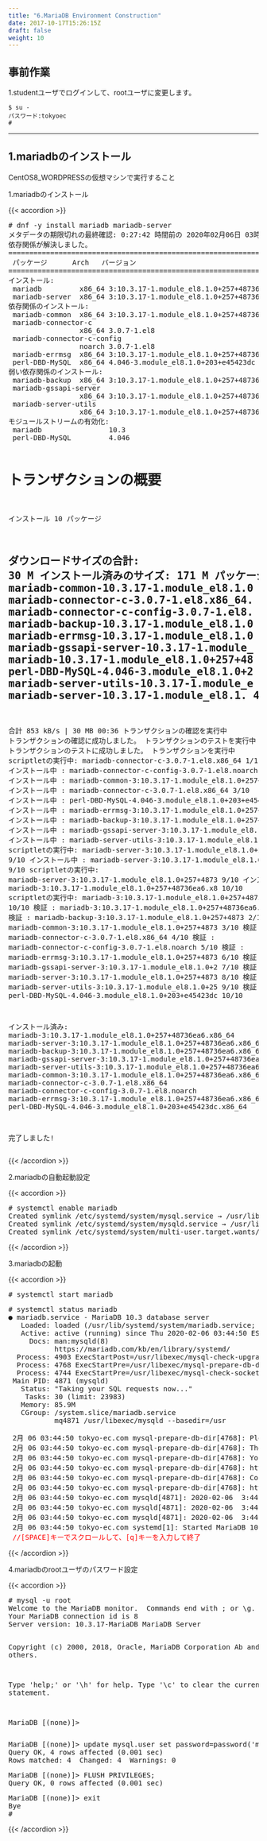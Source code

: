 ```yaml
---
title: "6.MariaDB Environment Construction"
date: 2017-10-17T15:26:15Z
draft: false
weight: 10
---
```


## 事前作業

1.studentユーザでログインして、rootユーザに変更します。

```
$ su -
パスワード:tokyoec
#
```

***

## 1.mariadbのインストール

CentOS8_WORDPRESSの仮想マシンで実行すること

1.mariadbのインストール

{{< accordion >}}
<div>
<pre>
# dnf -y install mariadb mariadb-server
メタデータの期限切れの最終確認: 0:27:42 時間前の 2020年02月06日 03時08分52秒 に 実施しました。
依存関係が解決しました。
================================================================================
 パッケージ      Arch   バージョン                              Repo      サイズ
================================================================================
インストール:
 mariadb         x86_64 3:10.3.17-1.module_el8.1.0+257+48736ea6 AppStream 6.1 M
 mariadb-server  x86_64 3:10.3.17-1.module_el8.1.0+257+48736ea6 AppStream  16 M
依存関係のインストール:
 mariadb-common  x86_64 3:10.3.17-1.module_el8.1.0+257+48736ea6 AppStream  62 k
 mariadb-connector-c
                 x86_64 3.0.7-1.el8                             AppStream 148 k
 mariadb-connector-c-config
                 noarch 3.0.7-1.el8                             AppStream  13 k
 mariadb-errmsg  x86_64 3:10.3.17-1.module_el8.1.0+257+48736ea6 AppStream 232 k
 perl-DBD-MySQL  x86_64 4.046-3.module_el8.1.0+203+e45423dc     AppStream 156 k
弱い依存関係のインストール:
 mariadb-backup  x86_64 3:10.3.17-1.module_el8.1.0+257+48736ea6 AppStream 6.0 M
 mariadb-gssapi-server
                 x86_64 3:10.3.17-1.module_el8.1.0+257+48736ea6 AppStream  49 k
 mariadb-server-utils
                 x86_64 3:10.3.17-1.module_el8.1.0+257+48736ea6 AppStream 1.6 M
モジュールストリームの有効化:
 mariadb                10.3
 perl-DBD-MySQL         4.046

トランザクションの概要
================================================================================
インストール  10 パッケージ

ダウンロードサイズの合計: 30 M
インストール済みのサイズ: 171 M
パッケージのダウンロード:
(1/10): mariadb-common-10.3.17-1.module_el8.1.0 438 kB/s |  62 kB     00:00
(2/10): mariadb-connector-c-3.0.7-1.el8.x86_64. 528 kB/s | 148 kB     00:00
(3/10): mariadb-connector-c-config-3.0.7-1.el8. 165 kB/s |  13 kB     00:00
(4/10): mariadb-backup-10.3.17-1.module_el8.1.0 4.5 MB/s | 6.0 MB     00:01
(5/10): mariadb-errmsg-10.3.17-1.module_el8.1.0 279 kB/s | 232 kB     00:00
(6/10): mariadb-gssapi-server-10.3.17-1.module_ 243 kB/s |  49 kB     00:00
(7/10): mariadb-10.3.17-1.module_el8.1.0+257+48 1.9 MB/s | 6.1 MB     00:03
(8/10): perl-DBD-MySQL-4.046-3.module_el8.1.0+2 638 kB/s | 156 kB     00:00
(9/10): mariadb-server-utils-10.3.17-1.module_e 545 kB/s | 1.6 MB     00:03
(10/10): mariadb-server-10.3.17-1.module_el8.1. 475 kB/s |  16 MB     00:34
--------------------------------------------------------------------------------
合計                                            853 kB/s |  30 MB     00:36
トランザクションの確認を実行中
トランザクションの確認に成功しました。
トランザクションのテストを実行中
トランザクションのテストに成功しました。
トランザクションを実行中
  scriptletの実行中: mariadb-connector-c-3.0.7-1.el8.x86_64                 1/1
  準備             :                                                        1/1
  インストール中   : mariadb-connector-c-config-3.0.7-1.el8.noarch         1/10
  インストール中   : mariadb-common-3:10.3.17-1.module_el8.1.0+257+4873    2/10
  インストール中   : mariadb-connector-c-3.0.7-1.el8.x86_64                3/10
  インストール中   : perl-DBD-MySQL-4.046-3.module_el8.1.0+203+e45423dc    4/10
  インストール中   : mariadb-errmsg-3:10.3.17-1.module_el8.1.0+257+4873    5/10
  インストール中   : mariadb-backup-3:10.3.17-1.module_el8.1.0+257+4873    6/10
  インストール中   : mariadb-gssapi-server-3:10.3.17-1.module_el8.1.0+2    7/10
  インストール中   : mariadb-server-utils-3:10.3.17-1.module_el8.1.0+25    8/10
  scriptletの実行中: mariadb-server-3:10.3.17-1.module_el8.1.0+257+4873    9/10
  インストール中   : mariadb-server-3:10.3.17-1.module_el8.1.0+257+4873    9/10
  scriptletの実行中: mariadb-server-3:10.3.17-1.module_el8.1.0+257+4873    9/10
  インストール中   : mariadb-3:10.3.17-1.module_el8.1.0+257+48736ea6.x8   10/10
  scriptletの実行中: mariadb-3:10.3.17-1.module_el8.1.0+257+48736ea6.x8   10/10
  検証             : mariadb-3:10.3.17-1.module_el8.1.0+257+48736ea6.x8    1/10
  検証             : mariadb-backup-3:10.3.17-1.module_el8.1.0+257+4873    2/10
  検証             : mariadb-common-3:10.3.17-1.module_el8.1.0+257+4873    3/10
  検証             : mariadb-connector-c-3.0.7-1.el8.x86_64                4/10
  検証             : mariadb-connector-c-config-3.0.7-1.el8.noarch         5/10
  検証             : mariadb-errmsg-3:10.3.17-1.module_el8.1.0+257+4873    6/10
  検証             : mariadb-gssapi-server-3:10.3.17-1.module_el8.1.0+2    7/10
  検証             : mariadb-server-3:10.3.17-1.module_el8.1.0+257+4873    8/10
  検証             : mariadb-server-utils-3:10.3.17-1.module_el8.1.0+25    9/10
  検証             : perl-DBD-MySQL-4.046-3.module_el8.1.0+203+e45423dc   10/10

インストール済み:
  mariadb-3:10.3.17-1.module_el8.1.0+257+48736ea6.x86_64
  mariadb-server-3:10.3.17-1.module_el8.1.0+257+48736ea6.x86_64
  mariadb-backup-3:10.3.17-1.module_el8.1.0+257+48736ea6.x86_64
  mariadb-gssapi-server-3:10.3.17-1.module_el8.1.0+257+48736ea6.x86_64
  mariadb-server-utils-3:10.3.17-1.module_el8.1.0+257+48736ea6.x86_64
  mariadb-common-3:10.3.17-1.module_el8.1.0+257+48736ea6.x86_64
  mariadb-connector-c-3.0.7-1.el8.x86_64
  mariadb-connector-c-config-3.0.7-1.el8.noarch
  mariadb-errmsg-3:10.3.17-1.module_el8.1.0+257+48736ea6.x86_64
  perl-DBD-MySQL-4.046-3.module_el8.1.0+203+e45423dc.x86_64

完了しました!
</pre>
</div>
{{< /accordion >}}

2.mariadbの自動起動設定

{{< accordion >}}
<div>
<pre>
# systemctl enable mariadb
Created symlink /etc/systemd/system/mysql.service → /usr/lib/systemd/system/mariadb.service.
Created symlink /etc/systemd/system/mysqld.service → /usr/lib/systemd/system/mariadb.service.
Created symlink /etc/systemd/system/multi-user.target.wants/mariadb.service → /usr/lib/systemd/system/mariadb.service.
</pre>
</div>
{{< /accordion >}}

3.mariadbの起動

{{< accordion >}}
<div>
<pre>
# systemctl start mariadb
</pre>

<pre>
# systemctl status mariadb
● mariadb.service - MariaDB 10.3 database server
   Loaded: loaded (/usr/lib/systemd/system/mariadb.service; enabled; vendor preset: disabled)
   Active: active (running) since Thu 2020-02-06 03:44:50 EST; 56s ago
     Docs: man:mysqld(8)
           https://mariadb.com/kb/en/library/systemd/
  Process: 4903 ExecStartPost=/usr/libexec/mysql-check-upgrade (code=exited, status=0/SUCCESS)
  Process: 4768 ExecStartPre=/usr/libexec/mysql-prepare-db-dir mariadb.service (code=exited, status=0/SUCCESS)
  Process: 4744 ExecStartPre=/usr/libexec/mysql-check-socket (code=exited, status=0/SUCCESS)
 Main PID: 4871 (mysqld)
   Status: "Taking your SQL requests now..."
    Tasks: 30 (limit: 23983)
   Memory: 85.9M
   CGroup: /system.slice/mariadb.service
           mq4871 /usr/libexec/mysqld --basedir=/usr

 2月 06 03:44:50 tokyo-ec.com mysql-prepare-db-dir[4768]: Please report any problems at http://mariadb.org/jira
 2月 06 03:44:50 tokyo-ec.com mysql-prepare-db-dir[4768]: The latest information about MariaDB is available at http://mariadb.org/.
 2月 06 03:44:50 tokyo-ec.com mysql-prepare-db-dir[4768]: You can find additional information about the MySQL part at:
 2月 06 03:44:50 tokyo-ec.com mysql-prepare-db-dir[4768]: http://dev.mysql.com
 2月 06 03:44:50 tokyo-ec.com mysql-prepare-db-dir[4768]: Consider joining MariaDB's strong and vibrant community:
 2月 06 03:44:50 tokyo-ec.com mysql-prepare-db-dir[4768]: https://mariadb.org/get-involved/
 2月 06 03:44:50 tokyo-ec.com mysqld[4871]: 2020-02-06  3:44:50 0 [Note] /usr/libexec/mysqld (mysqld 10.3.17-MariaDB) starting as process 4871 ...
 2月 06 03:44:50 tokyo-ec.com mysqld[4871]: 2020-02-06  3:44:50 0 [Warning] Could not increase number of max_open_files to more than 1024 (request: 4183)
 2月 06 03:44:50 tokyo-ec.com mysqld[4871]: 2020-02-06  3:44:50 0 [Warning] Changed limits: max_open_files: 1024  max_connections: 151 (was 151)  table_cach>
 2月 06 03:44:50 tokyo-ec.com systemd[1]: Started MariaDB 10.3 database server.
 <font color="Red">//[SPACE]キーでスクロールして、[q]キーを入力して終了</font>
</pre>
</div>
{{< /accordion >}}

4.mariadbのrootユーザのパスワード設定

{{< accordion >}}
<div>
<pre>
# mysql -u root
Welcome to the MariaDB monitor.  Commands end with ; or \g.
Your MariaDB connection id is 8
Server version: 10.3.17-MariaDB MariaDB Server

Copyright (c) 2000, 2018, Oracle, MariaDB Corporation Ab and others.

Type 'help;' or '\h' for help. Type '\c' to clear the current input statement.

MariaDB [(none)]>
</pre>

<pre>
MariaDB [(none)]> update mysql.user set password=password('mariadb123') where user = 'root';
Query OK, 4 rows affected (0.001 sec)
Rows matched: 4  Changed: 4  Warnings: 0
</pre>

<pre>
MariaDB [(none)]> FLUSH PRIVILEGES;
Query OK, 0 rows affected (0.001 sec)
</pre>

<pre>
MariaDB [(none)]> exit
Bye
#
</pre>
</div>
{{< /accordion >}}